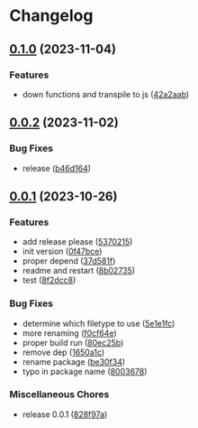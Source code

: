 # Changelog

## [0.1.0](https://github.com/ScopeSV/kyseline/compare/v0.0.2...v0.1.0) (2023-11-04)


### Features

* down functions and transpile to js ([42a2aab](https://github.com/ScopeSV/kyseline/commit/42a2aab773c17cb8311bd40c894279620ba69cba))

## [0.0.2](https://github.com/ScopeSV/kyseline/compare/v0.0.1...v0.0.2) (2023-11-02)


### Bug Fixes

* release ([b46d164](https://github.com/ScopeSV/kyseline/commit/b46d164c17886ed5024760703225b7e79814720a))

## [0.0.1](https://github.com/ScopeSV/kyseline/compare/v1.3.0...v0.0.1) (2023-10-26)


### Features

* add release please ([5370215](https://github.com/ScopeSV/kyseline/commit/5370215f788bd494891ddfd62452356cc06d2865))
* init version ([0f47bce](https://github.com/ScopeSV/kyseline/commit/0f47bcef078cd701cb291a38419fd96340d6985c))
* proper depend ([37d581f](https://github.com/ScopeSV/kyseline/commit/37d581fc7335ed547ec5f50c8c159b2b54bc1790))
* readme and restart ([8b02735](https://github.com/ScopeSV/kyseline/commit/8b027350e07847d688e6ec67c30f4a5337faa5f6))
* test ([8f2dcc8](https://github.com/ScopeSV/kyseline/commit/8f2dcc81168486acc8431b2fd937823267670300))


### Bug Fixes

* determine which filetype to use ([5e1e1fc](https://github.com/ScopeSV/kyseline/commit/5e1e1fcd8e965d50ac0b1bdc4d168c3b18657216))
* more renaming ([f0cf64e](https://github.com/ScopeSV/kyseline/commit/f0cf64e5b71e3d86aab9788eb479e0865c4b4419))
* proper build run ([80ec25b](https://github.com/ScopeSV/kyseline/commit/80ec25b6f0043c034efd817662c54f092c783506))
* remove dep ([1650a1c](https://github.com/ScopeSV/kyseline/commit/1650a1c307e22d0cda522032325b47e55b14339c))
* rename package ([be30f34](https://github.com/ScopeSV/kyseline/commit/be30f34e19488697c93fdea2323790f226f6281b))
* typo in package name ([8003678](https://github.com/ScopeSV/kyseline/commit/80036782f0c2e96d41652e97a066a295249aa4e5))


### Miscellaneous Chores

* release 0.0.1 ([828f97a](https://github.com/ScopeSV/kyseline/commit/828f97aac3ee57f961209e0bcec90c4710a1abfe))
